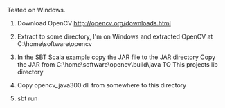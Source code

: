 
Tested on Windows.

1. Download OpenCV
http://opencv.org/downloads.html

2. Extract to some directory, I'm on Windows and extracted OpenCV at
C:\home\software\opencv

3. In the SBT Scala example copy the JAR file to the JAR directory
Copy the JAR from
C:\home\software\opencv\build\java
TO
This projects lib directory

4. Copy opencv_java300.dll from somewhere to this directory

5. sbt run



